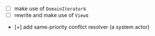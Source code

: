 - [ ] make use of `DomainIterator`s
- [ ] rewrite and make use of `View`s
- [+] add same-priority conflict resolver (a system actor)